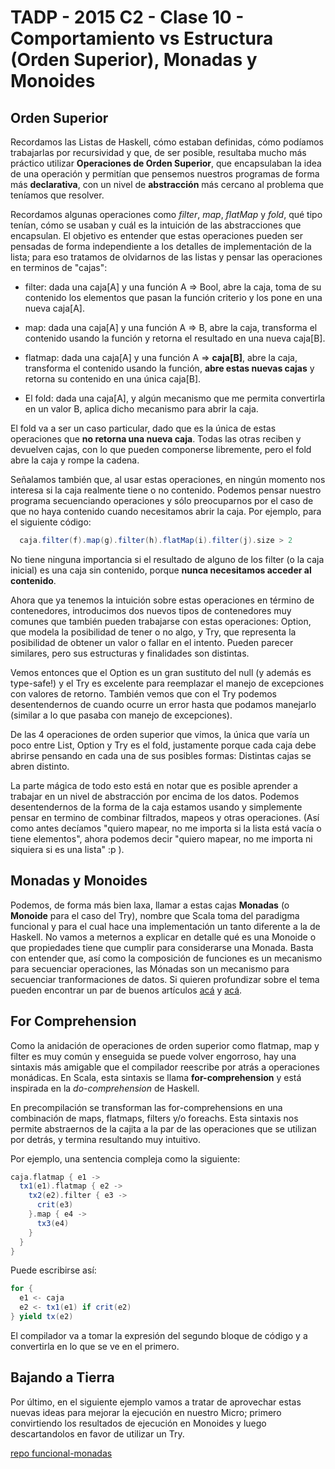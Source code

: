 # TADP - 2015 C2 - Clase 10 - Comportamiento vs Estructura (Orden Superior), Monadas y Monoides


## Orden Superior

Recordamos las Listas de Haskell, cómo estaban definidas, cómo podíamos trabajarlas por recursividad y que, de ser posible, resultaba mucho más práctico utilizar **Operaciones de Orden Superior**, que encapsulaban la idea de una operación y permitían que pensemos nuestros programas de forma más **declarativa**, con un nivel de **abstracción** más cercano al problema que teníamos que resolver.

Recordamos algunas operaciones como *filter*, *map*, *flatMap* y *fold*, qué tipo tenían, cómo se usaban y cuál es la intuición de las abstracciones que encapsulan. El objetivo es entender que estas operaciones pueden ser pensadas de forma independiente a los detalles de implementación de la lista; para eso tratamos de olvidarnos de las listas y pensar las operaciones en terminos de "cajas":

- filter: dada una caja[A] y una función A => Bool, abre la caja, toma de su contenido los elementos que pasan la función criterio y los pone en una nueva caja[A].

- map: dada una caja[A] y una función A => B, abre la caja, transforma el contenido usando la función y retorna el resultado en una nueva caja[B].

- flatmap: dada una caja[A] y una función A => **caja[B]**, abre la caja, transforma el contenido usando la función, **abre estas nuevas cajas** y retorna su contenido en una única caja[B].

- El fold: dada una caja[A], y algún mecanismo que me permita convertirla en un valor B, aplica dicho mecanismo para abrir la caja.

El fold va a ser un caso particular, dado que es la única de estas operaciones que **no retorna una nueva caja**. Todas las otras reciben y devuelven cajas, con lo que pueden componerse libremente, pero el fold abre la caja y rompe la cadena.

Señalamos también que, al usar estas operaciones, en ningún momento nos interesa si la caja realmente tiene o no contenido. Podemos pensar nuestro programa secuenciando operaciones y sólo preocuparnos por el caso de que no haya contenido cuando necesitamos abrir la caja. Por ejemplo, para el siguiente código:

~~~scala
  caja.filter(f).map(g).filter(h).flatMap(i).filter(j).size > 2
~~~

No tiene ninguna importancia si el resultado de alguno de los filter (o la caja inicial) es una caja sin contenido, porque **nunca necesitamos acceder al contenido**.

Ahora que ya tenemos la intuición sobre estas operaciones en término de contenedores, introducimos dos nuevos tipos de contenedores muy comunes que también pueden trabajarse con estas operaciones: Option, que modela la posibilidad de tener o no algo, y Try, que representa la posibilidad de obtener un valor o fallar en el intento. Pueden parecer similares, pero sus estructuras y finalidades son distintas.

Vemos entonces que el Option es un gran sustituto del null (y además es type-safe!) y el Try es excelente para reemplazar el manejo de excepciones con valores de retorno. También vemos que con el Try podemos desentendernos de cuando ocurre un error hasta que podamos manejarlo (similar a lo que pasaba con manejo de excepciones).

De las 4 operaciones de orden superior que vimos, la única que varía un poco entre List, Option y Try es el fold, justamente porque cada caja debe abrirse pensando en cada una de sus posibles formas: Distintas cajas se abren distinto.

La parte mágica de todo esto está en notar que es posible aprender a trabajar en un nivel de abstracción por encima de los datos. Podemos desentendernos de la forma de la caja estamos usando y simplemente pensar en termino de combinar filtrados, mapeos y otras operaciones. (Así como antes decíamos "quiero mapear, no me importa si la lista está vacía o tiene elementos", ahora podemos decir "quiero mapear, no me importa ni siquiera si es una lista" :p ).


## Monadas y Monoides

Podemos, de forma más bien laxa, llamar a estas cajas **Monadas** (o **Monoide** para el caso del Try), nombre que Scala toma del paradigma funcional y para el cual hace una implementación un tanto diferente a la de Haskell. No vamos a meternos a explicar en detalle qué es una Monoide o que propiedades tiene que cumplir para considerarse una Monada. Basta con entender que, así como la composición de funciones es un mecanismo para secuenciar operaciones, las Mónadas son un mecanismo para secuenciar tranformaciones de datos. Si quieren profundizar sobre el tema pueden encontrar un par de buenos artículos [acá](https://wiki.haskell.org/Monad) y [acá](https://medium.com/@sinisalouc/demystifying-the-monad-in-scala-cc716bb6f534).



## For Comprehension

Como la anidación de operaciones de orden superior como flatmap, map y filter es muy común y enseguida se puede volver engorroso, hay una sintaxis más amigable que el compilador reescribe por atrás a operaciones monádicas. En Scala, esta sintaxis se llama **for-comprehension** y está inspirada en la *do-comprehension* de Haskell.

En precompilación se transforman las for-comprehensions en una combinación de maps, flatmaps, filters y/o foreachs. Esta sintaxis nos permite abstraernos de la cajita a la par de las operaciones que se utilizan por detrás, y termina resultando muy intuitivo.

Por ejemplo, una sentencia compleja como la siguiente:

~~~scala
caja.flatmap { e1 ->
  tx1(e1).flatmap { e2 ->
    tx2(e2).filter { e3 ->
      crit(e3)
    }.map { e4 ->
      tx3(e4)
    }
  }
}
~~~

Puede escribirse así:

~~~scala
for {
  e1 <- caja
  e2 <- tx1(e1) if crit(e2)
} yield tx(e2)
~~~

El compilador va a tomar la expresión del segundo bloque de código y a convertirla en lo que se ve en el primero.


## Bajando a Tierra

Por último, en el siguiente ejemplo vamos a tratar de aprovechar estas nuevas ideas para mejorar la ejecución en nuestro Micro; primero convirtiendo los resultados de ejecución en Monoides y luego descartandolos en favor de utilizar un Try.

[repo funcional-monadas](https://github.com/tadp-utn-frba/tadp-clases/tree/scala-microprocesador-tuneado/funcional-monadas)

